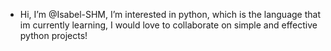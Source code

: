 - Hi, I’m @Isabel-SHM, I’m interested in python, which is the language that im currently learning, I would love to collaborate on simple and effective python projects! 
